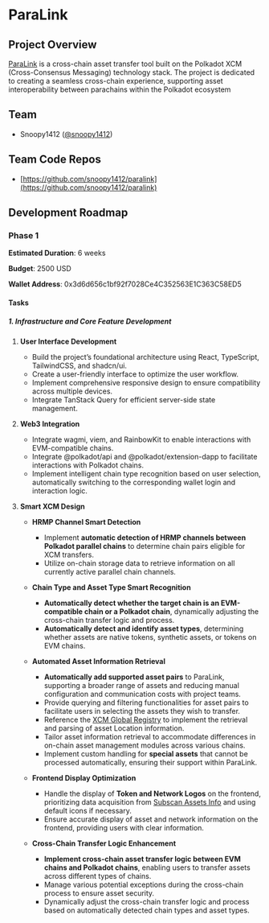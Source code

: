 # ParaLink

## Project Overview

[ParaLink](https://para.link/) is a cross-chain asset transfer tool built on the Polkadot XCM (Cross-Consensus Messaging) technology stack. The project is dedicated to creating a seamless cross-chain experience, supporting asset interoperability between parachains within the Polkadot ecosystem

## Team

- Snoopy1412 ([@snoopy1412](https://github.com/snoopy1412))

## Team Code Repos

- [https://github.com/snoopy1412/paralink](https://github.com/snoopy1412/paralink)

## Development Roadmap

### Phase 1

**Estimated Duration**: 6 weeks

**Budget**: 2500 USD

**Wallet Address**: 0x3d6d656c1bf92f7028Ce4C352563E1C363C58ED5

#### Tasks

##### 1. Infrastructure and Core Feature Development

1. **User Interface Development**

   - Build the project’s foundational architecture using React, TypeScript, TailwindCSS, and shadcn/ui.
   - Create a user-friendly interface to optimize the user workflow.
   - Implement comprehensive responsive design to ensure compatibility across multiple devices.
   - Integrate TanStack Query for efficient server-side state management.

2. **Web3 Integration**

   - Integrate wagmi, viem, and RainbowKit to enable interactions with EVM-compatible chains.
   - Integrate @polkadot/api and @polkadot/extension-dapp to facilitate interactions with Polkadot chains.
   - Implement intelligent chain type recognition based on user selection, automatically switching to the corresponding wallet login and interaction logic.

3. **Smart XCM Design**

   - **HRMP Channel Smart Detection**

     - Implement **automatic detection of HRMP channels between Polkadot parallel chains** to determine chain pairs eligible for XCM transfers.
     - Utilize on-chain storage data to retrieve information on all currently active parallel chain channels.

   - **Chain Type and Asset Type Smart Recognition**

     - **Automatically detect whether the target chain is an EVM-compatible chain or a Polkadot chain**, dynamically adjusting the cross-chain transfer logic and process.
     - **Automatically detect and identify asset types**, determining whether assets are native tokens, synthetic assets, or tokens on EVM chains.

   - **Automated Asset Information Retrieval**

     - **Automatically add supported asset pairs** to ParaLink, supporting a broader range of assets and reducing manual configuration and communication costs with project teams.
     - Provide querying and filtering functionalities for asset pairs to facilitate users in selecting the assets they wish to transfer.
     - Reference the [XCM Global Registry](https://github.com/colorfulnotion/xcm-global-registry/tree/action/assets/polkadot) to implement the retrieval and parsing of asset Location information.
     - Tailor asset information retrieval to accommodate differences in on-chain asset management modules across various chains.
     - Implement custom handling for **special assets** that cannot be processed automatically, ensuring their support within ParaLink.

   - **Frontend Display Optimization**

     - Handle the display of **Token and Network Logos** on the frontend, prioritizing data acquisition from [Subscan Assets Info](https://github.com/subscan-explorer/assets-info) and using default icons if necessary.
     - Ensure accurate display of asset and network information on the frontend, providing users with clear information.

   - **Cross-Chain Transfer Logic Enhancement**

     - **Implement cross-chain asset transfer logic between EVM chains and Polkadot chains**, enabling users to transfer assets across different types of chains.
     - Manage various potential exceptions during the cross-chain process to ensure asset security.
     - Dynamically adjust the cross-chain transfer logic and process based on automatically detected chain types and asset types.
